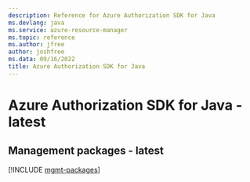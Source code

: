```yaml
---
description: Reference for Azure Authorization SDK for Java
ms.devlang: java
ms.service: azure-resource-manager
ms.topic: reference
ms.author: jfree
author: joshfree
ms.data: 09/16/2022
title: Azure Authorization SDK for Java
---
```

# Azure Authorization SDK for Java - latest

## Management packages - latest
[!INCLUDE [mgmt-packages](authorization-mgmt-index.md)]